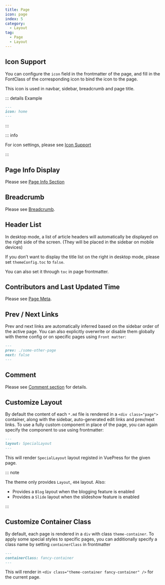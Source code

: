 ```yaml
---
title: Page
icon: page
index: 5
category:
  - Layout
tag:
  - Page
  - Layout
---
```


## Icon Support

You can configure the `icon` field in the frontmatter of the page, and fill in the FontClass of the corresponding icon to bind the icon to the page.

This icon is used in navbar, sidebar, breadcrumb and page title.

::: details Example

```md
---
icon: home
---
```

:::

::: info

For icon settings, please see [Icon Support](../interface/icon.md)

:::

## Page Info Display

Please see [Page Info Section](../feature/page-info.md)

## Breadcrumb

Please see [Breadcrumb](breadcrumb.md).

## Header List

In desktop mode, a list of article headers will automatically be displayed on the right side of the screen. (They will be placed in the sidebar on mobile devices)

If you don’t want to display the title list on the right in desktop mode, please set `themeConfig.toc` to `false`.

You can also set it through `toc` in page frontmatter.

## Contributors and Last Updated Time

Please see [Page Meta](../feature/meta.md).

## Prev / Next Links

<!-- TODO: Improve it -->

Prev and next links are automatically inferred based on the sidebar order of the active page. You can also explicitly overwrite or disable them globally with theme config or on specific pages using `Front matter`:

```md
---
prev: ./some-other-page
next: false
---
```

## Comment

Please see [Comment section](../feature/comment.md) for details.

## Customize Layout

By default the content of each `*.md` file is rendered in a `<div class="page">` container, along with the sidebar, auto-generated edit links and prev/next links. To use a fully custom component in place of the page, you can again specify the component to use using frontmatter:

```md
---
layout: SpecialLayout
---
```

This will render `SpecialLayout` layout registed in VuePress for the given page.

::: note

The theme only provides `Layout`, `404` layout. Also:

- Provides a `Blog` layout when the blogging feature is enabled
- Provides a `Slide` layout when the slideshow feature is enabled

:::

## Customize Container Class

By default, each page is rendered in a `div` with class `theme-container`. To apply some special styles to specific pages, you can additionally specify a class name by setting `containerClass` in frontmatter

```md
---
containerClass: fancy-container
---
```

This will render in `<div class="theme-container fancy-container" />` for the current page.
